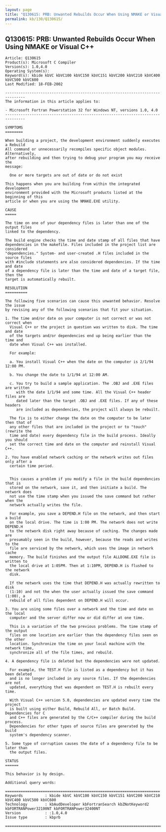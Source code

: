 ```yaml
---
layout: page
title: "Q130615: PRB: Unwanted Rebuilds Occur When Using NMAKE or Visual C++"
permalink: kb/130/Q130615/
---
```


## Q130615: PRB: Unwanted Rebuilds Occur When Using NMAKE or Visual C++

	Article: Q130615
	Product(s): Microsoft C Compiler
	Version(s): 1.0,4.0
	Operating System(s): 
	Keyword(s): kbide kbVC kbVC100 kbVC150 kbVC151 kbVC200 kbVC210 kbVC400 kbVC500 kbVC600
	Last Modified: 18-FEB-2002
	
	-------------------------------------------------------------------------------
	The information in this article applies to:
	
	- Microsoft Fortran Powerstation 32 for Windows NT, versions 1.0, 4.0 
	-------------------------------------------------------------------------------
	
	SYMPTOMS
	========
	
	When building a project, the development environment suddenly executes a Rebuild
	All command or unnecessarily recompiles specific object modules. Alternatively,
	after rebuilding and then trying to debug your program you may receive the
	message:
	
	  One or more targets are out of date or do not exist
	
	This happens when you are building from within the integrated development
	environment provided with the Microsoft products listed at the beginning of this
	article or when you are using the NMAKE.EXE utility.
	
	CAUSE
	=====
	
	The time on one of your dependency files is later than one of the output files
	linked to the dependency.
	
	The build engine checks the time and date stamp of all files that have
	dependencies in the makefile. Files included in the project list are considered
	"dependencies." System- and user-created .H files included in the source files
	with #include statements are also considered dependencies. If the time and date
	of a dependency file is later than the time and date of a target file, then the
	target is automatically rebuilt.
	
	RESOLUTION
	==========
	
	The following five scenarios can cause this unwanted behavior. Resolve the issue
	by revising any of the following scenarios that fit your situation.
	
	1. The time and/or date on your computer is not correct or was not correct when
	  Visual C++ or the project in question was written to disk. The time and date
	  of the targets and/or dependencies end up being earlier than the time and
	  date when Visual C++ was installed.
	
	  For example:
	
	  a. You install Visual C++ when the date on the computer is 2/1/94 12:00 PM.
	
	  b. You change the date to 1/1/94 at 12:00 AM.
	
	  c. You try to build a sample application. The .OBJ and .EXE files are written
	     with the date 1/1/94 and some time. All the Visual C++ header files are
	     dated later than the target .OBJ and .EXE files. If any of these headers
	     are included as dependencies, the project will always be rebuilt.
	
	  The fix is to either change the date on the computer to be later then that of
	  any other files that are included in the project or to "touch" (rewrite the
	  time and date) every dependency file in the build process. Ideally you should
	  set the correct time and date on the computer and reinstall Visual C++.
	
	2. You have enabled network caching or the network writes out files only after a
	  certain time period.
	
	
	  This causes a problem if you modify a file in the build dependencies that is
	  stored on the network, save it, and then initiate a build. The network does
	  not use the time stamp when you issued the save command but rather when the
	  network actually writes the file.
	
	  For example, you save a DEPEND.H file on the network, and then start a build
	  on the local drive. The time is 1:00 PM. The network does not write DEPEND.H
	  to the network disk right away because of caching. The changes made are
	  presumably seen in the build, however, because the reads and writes to the
	  file are serviced by the network, which uses the image in network cache
	  memory. The build finishes and the output file ALLDONE.EXE file is written to
	  the local drive at 1:05PM. Then at 1:10PM, DEPEND.H is flushed to the network
	  disk.
	
	  If the network uses the time that DEPEND.H was actually rewritten to disk
	  (1:10) and not the when the user actually issued the save command (1:00), a
	  rebuild of all files dependent on DEPEND.H will occur.
	
	3. You are using some files over a network and the time and date on the local
	  computer and the server differ now or did differ at one time.
	
	  This is a variation of the two previous problems. The time stamp of the output
	  files on one location are earlier than the dependency files seen on the other
	  location. Synchronize the time on your local machine with the network time,
	  synchronize all of the file times, and rebuild.
	
	4. A dependency file is deleted but the dependencies were not updated.
	
	  For example, the TEST.H file is listed as a dependency but it has been deleted
	  and is no longer included in any source files. If the dependencies are not
	  updated, everything that was dependent on TEST.H is rebuilt every time.
	
	  With Visual C++ version 5.0, dependencies are updated every time the project
	  is built using either Build, Rebuild All, or Batch Build. Dependencies for C
	  and C++ files are generated by the C/C++ compiler during the build process.
	  Dependencies for other types of source files are generated by the build
	  system's dependency scanner.
	
	5. Some type of corruption causes the date of a dependency file to be later than
	  the output files.
	
	STATUS
	======
	
	This behavior is by design.
	
	Additional query words:
	
	======================================================================
	Keywords          : kbide kbVC kbVC100 kbVC150 kbVC151 kbVC200 kbVC210 kbVC400 kbVC500 kbVC600 
	Technology        : kbAudDeveloper kbFortranSearch kbZNotKeyword2 kbFORTRANPower32100NT kbFORTRANPower32400NT
	Version           : :1.0,4.0
	Issue type        : kbprb
	
	=============================================================================
	
